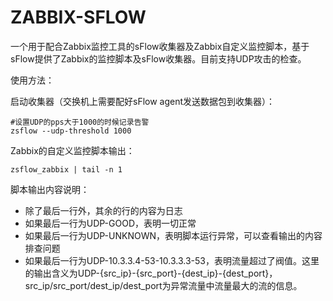 # ZABBIX-SFLOW

一个用于配合Zabbix监控工具的sFlow收集器及Zabbix自定义监控脚本，基于sFlow提供了Zabbix的监控脚本及sFlow收集器。目前支持UDP攻击的检查。

使用方法：

启动收集器（交换机上需要配好sFlow agent发送数据包到收集器）：

```
#设置UDP的pps大于1000的时候记录告警
zsflow --udp-threshold 1000
```

Zabbix的自定义监控脚本输出：

```
zsflow_zabbix | tail -n 1
```

脚本输出内容说明：

* 除了最后一行外，其余的行的内容为日志
* 如果最后一行为UDP-GOOD，表明一切正常
* 如果最后一行为UDP-UNKNOWN，表明脚本运行异常，可以查看输出的内容排查问题
* 如果最后一行为UDP-10.3.3.4-53-10.3.3.3-53，表明流量超过了阀值。这里的输出含义为UDP-{src_ip}-{src_port}-{dest_ip}-{dest_port}，src_ip/src_port/dest_ip/dest_port为异常流量中流量最大的流的信息。
